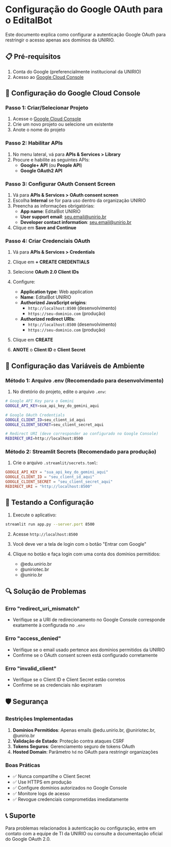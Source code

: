 # Configuração do Google OAuth para o EditalBot

Este documento explica como configurar a autenticação Google OAuth para restringir o acesso apenas aos domínios da UNIRIO.

## 📋 Pré-requisitos

1. Conta do Google (preferencialmente institucional da UNIRIO)
2. Acesso ao [Google Cloud Console](https://console.cloud.google.com/)

## 🔧 Configuração do Google Cloud Console

### Passo 1: Criar/Selecionar Projeto

1. Acesse o [Google Cloud Console](https://console.cloud.google.com/)
2. Crie um novo projeto ou selecione um existente
3. Anote o nome do projeto

### Passo 2: Habilitar APIs

1. No menu lateral, vá para **APIs & Services > Library**
2. Procure e habilite as seguintes APIs:
   - **Google+ API** (ou **People API**)
   - **Google OAuth2 API**

### Passo 3: Configurar OAuth Consent Screen

1. Vá para **APIs & Services > OAuth consent screen**
2. Escolha **Internal** se for para uso dentro da organização UNIRIO
3. Preencha as informações obrigatórias:
   - **App name**: EditalBot UNIRIO
   - **User support email**: seu.email@unirio.br
   - **Developer contact information**: seu.email@unirio.br
4. Clique em **Save and Continue**

### Passo 4: Criar Credenciais OAuth

1. Vá para **APIs & Services > Credentials**
2. Clique em **+ CREATE CREDENTIALS**
3. Selecione **OAuth 2.0 Client IDs**
4. Configure:
   - **Application type**: Web application
   - **Name**: EditalBot UNIRIO
   - **Authorized JavaScript origins**: 
     - `http://localhost:8500` (desenvolvimento)
     - `https://seu-dominio.com` (produção)
   - **Authorized redirect URIs**:
     - `http://localhost:8500` (desenvolvimento)
     - `https://seu-dominio.com` (produção)

5. Clique em **CREATE**
6. **ANOTE** o **Client ID** e **Client Secret**

## 🔐 Configuração das Variáveis de Ambiente

### Método 1: Arquivo .env (Recomendado para desenvolvimento)

1. No diretório do projeto, edite o arquivo `.env`:

```bash
# Google API Key para o Gemini
GOOGLE_API_KEY=sua_api_key_do_gemini_aqui

# Google OAuth Credentials
GOOGLE_CLIENT_ID=seu_client_id_aqui
GOOGLE_CLIENT_SECRET=seu_client_secret_aqui

# Redirect URI (deve corresponder ao configurado no Google Console)
REDIRECT_URI=http://localhost:8500
```

### Método 2: Streamlit Secrets (Recomendado para produção)

1. Crie o arquivo `.streamlit/secrets.toml`:

```toml
GOOGLE_API_KEY = "sua_api_key_do_gemini_aqui"
GOOGLE_CLIENT_ID = "seu_client_id_aqui"
GOOGLE_CLIENT_SECRET = "seu_client_secret_aqui"
REDIRECT_URI = "http://localhost:8500"
```

## 🚀 Testando a Configuração

1. Execute o aplicativo:
```bash
streamlit run app.py --server.port 8500
```

2. Acesse `http://localhost:8500`

3. Você deve ver a tela de login com o botão "Entrar com Google"

4. Clique no botão e faça login com uma conta dos domínios permitidos:
   - @edu.unirio.br
   - @uniriotec.br  
   - @unirio.br

## 🔍 Solução de Problemas

### Erro "redirect_uri_mismatch"
- Verifique se a URI de redirecionamento no Google Console corresponde exatamente à configurada no `.env`

### Erro "access_denied"
- Verifique se o email usado pertence aos domínios permitidos da UNIRIO
- Confirme se o OAuth consent screen está configurado corretamente

### Erro "invalid_client"
- Verifique se o Client ID e Client Secret estão corretos
- Confirme se as credenciais não expiraram

## 🛡️ Segurança

### Restrições Implementadas

1. **Domínios Permitidos**: Apenas emails @edu.unirio.br, @uniriotec.br, @unirio.br
2. **Validação de Estado**: Proteção contra ataques CSRF
3. **Tokens Seguros**: Gerenciamento seguro de tokens OAuth
4. **Hosted Domain**: Parâmetro `hd` no OAuth para restringir organizações

### Boas Práticas

- ✅ Nunca compartilhe o Client Secret
- ✅ Use HTTPS em produção
- ✅ Configure domínios autorizados no Google Console
- ✅ Monitore logs de acesso
- ✅ Revogue credenciais comprometidas imediatamente

## 📞 Suporte

Para problemas relacionados à autenticação ou configuração, entre em contato com a equipe de TI da UNIRIO ou consulte a documentação oficial do Google OAuth 2.0.
